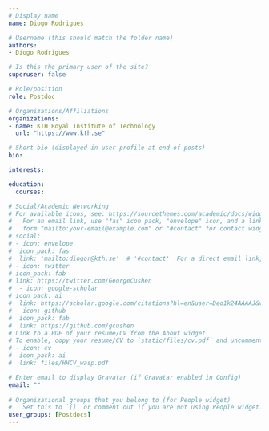 ```yaml
---
# Display name
name: Diogo Rodrigues

# Username (this should match the folder name)
authors:
- Diogo Rodrigues

# Is this the primary user of the site?
superuser: false

# Role/position
role: Postdoc

# Organizations/Affiliations
organizations:
- name: KTH Royal Institute of Technology
  url: "https://www.kth.se"

# Short bio (displayed in user profile at end of posts)
bio: 

interests:

education:
  courses:

# Social/Academic Networking
# For available icons, see: https://sourcethemes.com/academic/docs/widgets/#icons
#   For an email link, use "fas" icon pack, "envelope" icon, and a link in the
#   form "mailto:your-email@example.com" or "#contact" for contact widget.
# social:
# - icon: envelope
#  icon_pack: fas
#  link: 'mailto:diogor@kth.se'  # '#contact'  For a direct email link, use "mailto:test@example.org".
# - icon: twitter
# icon_pack: fab
# link: https://twitter.com/GeorgeCushen
#  - icon: google-scholar
# icon_pack: ai
#  link: https://scholar.google.com/citations?hl=en&user=Deo1k24AAAAJ&view_op=list_works&sortby=pubdate
# - icon: github
#  icon_pack: fab
#  link: https://github.com/gcushen
# Link to a PDF of your resume/CV from the About widget.
# To enable, copy your resume/CV to `static/files/cv.pdf` and uncomment the lines below.  
# - icon: cv
#  icon_pack: ai
#  link: files/HHCV_wasp.pdf

# Enter email to display Gravatar (if Gravatar enabled in Config)
email: ""
  
# Organizational groups that you belong to (for People widget)
#   Set this to `[]` or comment out if you are not using People widget.  
user_groups: [Postdocs]
---
```


